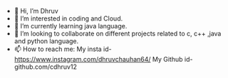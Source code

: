 - 👋 Hi, I’m Dhruv
- 👀 I’m interested in coding and Cloud.
- 🌱 I’m currently learning java language.
- 💞️ I’m looking to collaborate on different projects related to c, c++ ,java and python language.
- 📫 How to reach me: 
My insta id-https://www.instagram.com/dhruvchauhan64/
My Github id- github.com/cdhruv12



<!---
cdhruv12/cdhruv12 is a ✨ special ✨ repository because its `README.md` (this file) appears on your GitHub profile.
You can click the Preview link to take a look at your changes.
--->
